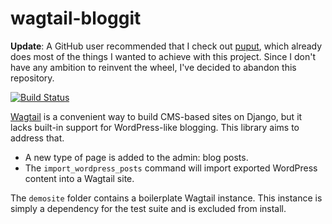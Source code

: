 wagtail-bloggit
================

**Update**: A GitHub user recommended that I check out [puput](https://github.com/APSL/puput), which already does most of the things I wanted to achieve with this project. Since I don't have any ambition to reinvent the wheel, I've decided to abandon this repository.

[![Build Status](https://travis-ci.org/pieterdd/wagtail-bloggit.svg?branch=master)](https://travis-ci.org/pieterdd/wagtail-bloggit)

[Wagtail](https://www.wagtail.io/) is a convenient way to build CMS-based sites on Django, but it lacks built-in support for WordPress-like blogging. This library aims to address that.

- A new type of page is added to the admin: blog posts.
- The `import_wordpress_posts` command will import exported WordPress content into a Wagtail site.

The `demosite` folder contains a boilerplate Wagtail instance. This instance is simply a dependency for the test suite and is excluded from install.
